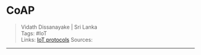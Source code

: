 # CoAP

> Vidath Dissanayake | Sri Lanka  
> Tags: #IoT  
> Links: [IoT protocols](IoT%20protocols.md)
> Sources:  

---